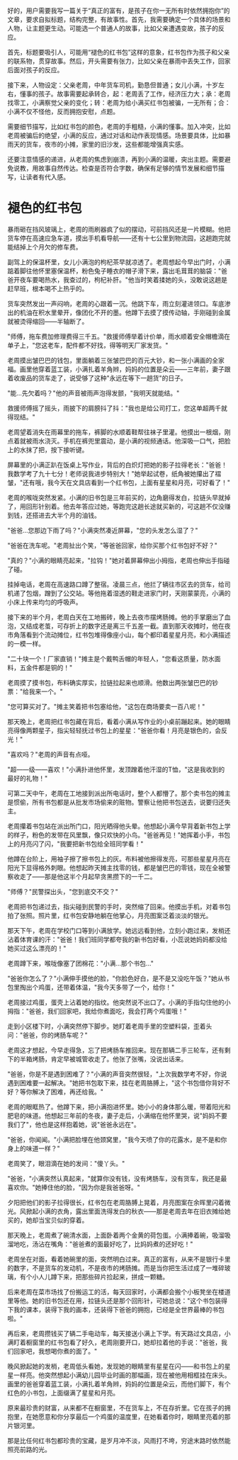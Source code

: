 <ReasoningChainRenderer>
好的，用户需要我写一篇关于“真正的富有，是孩子在你一无所有时依然拥抱你”的文章，要求自拟标题，结构完整，有故事性。首先，我需要确定一个具体的场景和人物，让主题更生动。可能选一个普通人的故事，比如父亲遭遇变故，孩子的反应。

首先，标题要吸引人，可能用“褪色的红书包”这样的意象，红书包作为孩子和父亲的联系物，贯穿故事。然后，开头需要有张力，比如父亲在暴雨中丢失工作，回家后面对孩子的反应。

接下来，人物设定：父亲老周，中年货车司机，勤恳但普通；女儿小满，十岁左右，懂事的孩子。故事需要起承转合，起：老周丢了工作，经济压力大；承：老周找零工，小满察觉父亲的变化；转：老周为给小满买红书包被骗，一无所有；合：小满不仅不怪他，反而拥抱安慰，点题。

需要细节描写，比如红书包的颜色，老周的手粗糙，小满的懂事。加入冲突，比如老周被骗后的绝望，小满的反应，通过对话和动作表现情感。场景要具体，比如暴雨天的货车，夜市的小摊，家里的旧沙发，这些都能增强真实感。

还要注意情感的递进，从老周的焦虑到崩溃，再到小满的温暖，突出主题。需要避免说教，用故事自然传达。检查是否符合字数，确保有足够的情节发展和细节描写，让读者有代入感。

</ReasoningChainRenderer>



# 褪色的红书包

暴雨砸在挡风玻璃上，老周的雨刷器疯了似的摆动，可前挡风还是一片模糊。他把货车停在高速应急车道，摸出手机看导航——还有十七公里到物流园，这趟跑完就能结掉上个月欠的修车费。

副驾上的保温杯里，女儿小满泡的枸杞茶早就凉透了。老周想起今早出门时，小满踮着脚往他怀里塞保温杯，粉色兔子睡衣的帽子滑下来，露出毛茸茸的脑袋："爸爸开夜车要喝热水，我查过的，枸杞补肝。"他当时笑着揉她的头，没敢说这趟是赶早班，根本喝不上热乎的。

货车突然发出一声闷响，老周的心跟着一沉。他跳下车，雨立刻灌进领口。车底渗出的机油在积水里晕开，像团化不开的墨。他蹲下去摸了摸传动轴，手刚碰到金属就被烫得缩回——半轴断了。

"师傅，拖车费加修理费得三千五。"救援师傅举着计价单，雨水顺着安全帽檐滴在单子上，"您这老车，配件都不好找，得等明天厂家发货。"

老周摸出皱巴巴的钱包，里面躺着三张皱巴巴的百元大钞，和一张小满画的全家福。画里他穿着蓝工装，小满扎着羊角辫，妈妈的位置是朵云——三年前，妻子跟着收废品的货车走了，说受够了这种"永远在等下一趟货"的日子。

"能...先欠着吗？"他的声音被雨声泡得发颤，"我明天就能结。"

救援师傅摇了摇头，雨披下的肩膀抖了抖："我也是给公司打工，您这单超两千就得现结。"

老周望着消失在雨幕里的拖车，裤脚的水顺着鞋帮往袜子里灌。他摸出一根烟，刚点着就被雨水浇灭。手机在裤兜里震动，是小满的视频通话。他深吸一口气，把脸上的水抹了把，按下接听键。

屏幕里的小满正趴在饭桌上写作业，背后的白炽灯把她的影子拉得老长："爸爸！我数学考了九十七分！老师说我进步特别大！"她举起试卷，纸角被她攥出了褶皱，"还有哦，我今天在文具店看到一个红书包，上面有星星和月亮，可好看了！"

老周的喉咙突然发紧。小满的旧书包是三年前买的，边角磨得发白，拉链头早就掉了，用回形针别着。他去年答应过她，等跑完这趟长途就买新的，可这趟不仅没赚到钱，还搭进去大半个月的油钱。

"爸爸...您那边下雨了吗？"小满突然凑近屏幕，"您的头发怎么湿了？"

"爸爸在洗车呢。"老周扯出个笑，"等爸爸回家，给你买那个红书包好不好？"

"真的？"小满的眼睛亮起来，"拉钩！"她对着屏幕伸出小拇指，老周也伸出手指碰了碰。

挂掉电话，老周在高速路口蹲了整宿。凌晨三点，他拦了辆往市区去的货车，给司机递了包烟，蹭到了公交站。等他拖着湿透的鞋走进家门时，天刚蒙蒙亮，小满的小床上传来均匀的呼吸声。

接下来的半个月，老周白天在工地搬砖，晚上去夜市摆烤肠摊。他的手掌磨出了血泡，又结成老茧，可存折上的数字还是离三千五差一截。直到那天收摊时，他在夜市角落看到个流动摊位，红书包堆得像座小山，每个都印着星星月亮，和小满描述的一模一样。

"二十块一个！厂家直销！"摊主是个戴鸭舌帽的年轻人，"您看这质量，防水面料，五金件都是铜的！"

老周摸了摸书包，布料确实厚实，拉链拉起来也顺滑。他数出两张皱巴巴的钞票："给我来一个。"

"您可算买对了。"摊主笑着把书包塞给他，"这包在商场要卖一百八呢！"

那天晚上，老周把红书包藏在背后，看着小满从写作业的小桌前蹦起来。她的眼睛亮得像两颗星子，指尖轻轻抚过书包上的星星："爸爸你看！月亮是银色的，会反光！"

"喜欢吗？"老周的声音有点哑。

"超——级——喜欢！"小满扑进他怀里，发顶蹭着他汗湿的T恤，"这是我收到的最好的礼物！"

可第二天中午，老周在工地接到派出所电话时，整个人都懵了。那个卖书包的摊主是惯偷，所有书包都是从批发市场偷来的赃物。警察让他把书包送去，说要归还失主。

老周攥着书包站在派出所门口，阳光晒得他头晕。他想起小满今早背着新书包上学的样子，粉色的发带在风里飘，像只欢快的小鸟。"爸爸再见！"她挥着小手，书包上的月亮闪了闪，"我要把新书包给全班同学看！"

他蹲在台阶上，用袖子擦了擦书包上的灰。布料被他擦得发亮，可那些星星月亮在阳光下显得格外刺眼。他想起昨天摊主找零的钱，都是皱巴巴的零钱，现在全被警察收走了——那是他这半个月起早贪黑攒下的一千二。

"师傅？"民警探出头，"您到底交不交？"

老周把书包递过去，指尖碰到民警的手时，突然缩了回来。他摸出手机，对着书包拍了张照。照片里，红书包安静地躺在他掌心，月亮图案泛着淡淡的银光。

那天下午，老周在学校门口等到小满放学。她远远看到他，立刻小跑过来，发梢还沾着体育课的汗："爸爸！我们班同学都夸我的新书包好看，小蕊说她妈妈都没给她买过这么漂亮的！"

老周蹲下来，喉咙像塞了团棉花："小满...那个书包..."

"爸爸你怎么了？"小满伸手摸他的脸，"你脸色好白，是不是又没吃午饭？"她从书包里掏出个鸡蛋，还带着体温，"我今天多带了一个，给你！"

老周接过鸡蛋，蛋壳上沾着她的指纹。他突然说不出口了。小满的手指勾住他的小拇指："爸爸，我们回家吧，我给你煮面吃，我会打两个鸡蛋哦！"

走到小区楼下时，小满突然停下脚步。她盯着老周手里的空塑料袋，歪着头问："爸爸，你的烤肠车呢？"

老周这才想起，今早走得急，忘了把烤肠车推回来。现在那辆二手三轮车，还有剩下的半箱烤肠，肯定早被城管收走了。他张了张嘴，没说出话来。

"爸爸，你是不是遇到困难了？"小满的声音突然很轻，"上次我数学考不好，你说遇到困难要一起解决。"她把书包取下来，挂在老周胳膊上，"这个书包借你背好不好？等你解决了困难，再还给我。"

老周的眼眶热了。他蹲下来，把小满抱进怀里。她小小的身体那么暖，带着阳光和肥皂的味道。他想起三年前的冬夜，妻子走后，小满缩在他怀里哭，说"妈妈不要我们了"，他也是这样抱着她，说"爸爸永远在"。

"爸爸，你闻闻。"小满把脸埋在他颈窝里，"我今天喷了你的花露水，是不是和你身上的味道一样？"

老周笑了，眼泪滴在她的发间："傻丫头。"

"爸爸，"小满突然认真起来，"就算你没有钱，没有烤肠车，没有货车，我还是最喜欢你。"她捧住他的脸，"因为你是我爸爸呀。"

夕阳把他们的影子拉得很长，红书包在老周胳膊上晃着，月亮图案在余晖里闪着微光。风掀起小满的衣角，露出里面洗得发白的秋衣——那是老周去年在旧衣摊给她买的，她却当宝贝似的穿着。

那天晚上，老周煮了碗清水面，上面卧着两个金黄的荷包蛋。小满捧着碗，吸溜吸溜地吃，汤沾在嘴角："爸爸煮的面最好吃了，比妈妈煮的还好吃！"

老周坐在对面，看着她碗里的面，突然明白过来。真正的富有，从来不是银行卡里的数字，不是货车的发动机，不是夜市的烤肠摊。而是当你把生活过成了一堆碎玻璃，有个小人儿蹲下来，把那些碎片捡起来，拼成一颗糖。

后来老周在菜市场找了份搬运工的活，每天回家时，小满都会搬个小板凳坐在楼道里等他。她的旧书包还在用，拉链头还是那个回形针，可她总说："这个书包装得下我的课本，装得下我的画本，还装得下爸爸的拥抱，已经是全世界最棒的书包啦。"

再后来，老周攒钱买了辆二手电动车，每天接送小满上下学。有天路过文具店，小满盯着橱窗里的红书包看了好久，老周刚要开口，她却拉着他的手说："爸爸，我们回家吧，我想喝你煮的面了。"

晚风掀起她的发梢，老周低头看她，发现她的眼睛里有星星在闪——和书包上的星星一样亮。他突然想起小满幼儿园毕业时画的那幅画，现在被他用相框挂在床头。画里的爸爸穿着蓝工装，小满扎着羊角辫，妈妈的位置是朵云，而他们脚下，有个红色的小书包，上面缀满了星星和月亮。

原来最珍贵的财富，从来都不在橱窗里，不在货车上，不在存折里。它在孩子的拥抱里，在她愿意和你分享最后一个鸡蛋的温度里，在她看着你时，眼睛里亮着的那片银河里。

那是比任何红书包都珍贵的宝藏，是岁月冲不淡，风雨打不垮，穷途末路时依然能照亮前路的光。